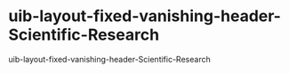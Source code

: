 # uib-layout-fixed-vanishing-header-Scientific-Research
uib-layout-fixed-vanishing-header-Scientific-Research
